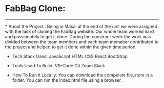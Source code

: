 # FabBag Clone:
<hr>
* About the Project : Being in Masai at the end of the unit we were assigned with the task of cloning the FabBag website. Our  whole team worked hard and passionately to get it done. During the construct week the work was divided between the team members and each team memeber contributed to the project and helped to get it done within the given time period.

* Tech Stack Used: JavaScript HTML CSS React BootStrap

* Tools Used To Build. VS-Code Git Zoom Slack

* How To Run it Locally: You can download the compelete file,store in a folder. You can run the index.html file using a browser.
